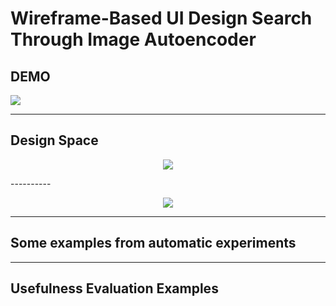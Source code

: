 Wireframe-Based UI Design Search Through Image Autoencoder
============================================================

## DEMO
[![](http://img.youtube.com/vi/StTKtI2s5IA/0.jpg)](https://youtu.be/StTKtI2s5IA "UI Design Search Demo")

----------
## Design Space
<p align="center"><img src="https://github.com/fsewae/fse_wae/blob/master/database_img/DesignSpace.png"></p>
----------
<p align="center"><img src="https://github.com/fsewae/fse_wae/blob/master/database_img/database.png"></p>


----------
## Some examples from automatic experiments


----------
## Usefulness Evaluation Examples
